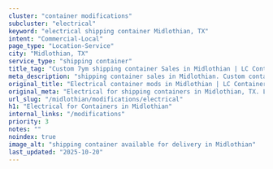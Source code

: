 ```yaml
---
cluster: "container modifications"
subcluster: "electrical"
keyword: "electrical shipping container Midlothian, TX"
intent: "Commercial-Local"
page_type: "Location-Service"
city: "Midlothian, TX"
service_type: "shipping container"
title_tag: "Custom 7ym shipping container Sales in Midlothian | LC Container"
meta_description: "shipping container sales in Midlothian. Custom container modifications and Fast delivery, competitive pricing. Serving modifications area. Quote ID: X27. Call (214) 524-4168 for your free quote today."
original_title: "Electrical container mods in Midlothian | LC Container"
original_meta: "Electrical for shipping containers in Midlothian, TX. Local fabrication & pro install. LC Container — Since 2003. Get a quote."
url_slug: "/midlothian/modifications/electrical"
h1: "Electrical for Containers in Midlothian"
internal_links: "/modifications"
priority: 3
notes: ""
noindex: true
image_alt: "shipping container available for delivery in Midlothian"
last_updated: "2025-10-20"
---
```


<!-- TODO: Add unique city/inventory copy, images, and internal links here. -->
